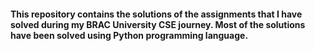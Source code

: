 #### This repository contains the solutions of the assignments that I have solved during my BRAC University CSE journey. Most of the solutions have been solved using Python programming language.
